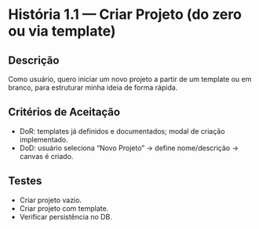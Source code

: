# História 1.1 — Criar Projeto (do zero ou via template)

## Descrição
Como usuário, quero iniciar um novo projeto a partir de um template ou em branco, para estruturar minha ideia de forma rápida.

## Critérios de Aceitação
- DoR: templates já definidos e documentados; modal de criação implementado.
- DoD: usuário seleciona “Novo Projeto” → define nome/descrição → canvas é criado.

## Testes
- Criar projeto vazio.
- Criar projeto com template.
- Verificar persistência no DB.
